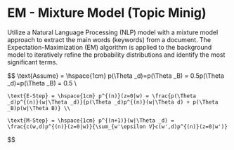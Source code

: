 
# EM - Mixture Model (Topic Minig)

Utilize a Natural Language Processing (NLP) model with a mixture model approach to extract the main words (keywords) from a document. The Expectation-Maximization (EM) algorithm is applied to the background model to iteratively refine the probability distributions and identify the most significant terms.

$$
    \text{Assume} = \hspace{1cm} p(\Theta _d)=p(\Theta _B) = 0.5p(\Theta _d)=p(\Theta _B) = 0.5 \\

    \text{E-Step} = \hspace{1cm} p^{(n)}(z=0|w) = \frac{p(\Theta _d)p^{(n)}(w|\Theta _d)}{p(\Theta _d)p^{(n)}(w|\Theta d) + p(\Theta _B)p(w|\Theta B)} \\

    \text{M-Step} = \hspace{1cm} p^{(n+1)}(w|\Theta _d) = \frac{c(w,d)p^{(n)}(z=0|w)}{\sum_{w'\epsilon V}c(w',d)p^{(n)}(z=0|w')}
$$



